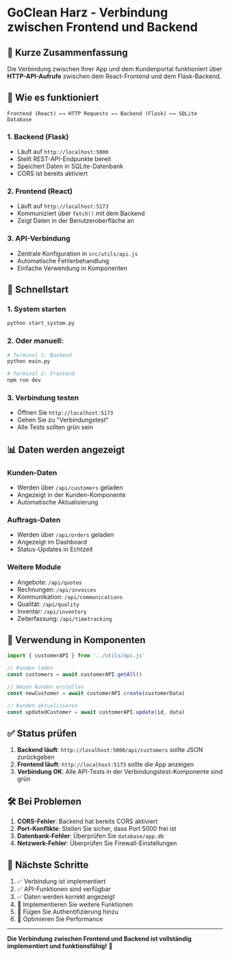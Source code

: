 # GoClean Harz - Verbindung zwischen Frontend und Backend

## 🎯 Kurze Zusammenfassung

Die Verbindung zwischen Ihrer App und dem Kundenportal funktioniert über **HTTP-API-Aufrufe** zwischen dem React-Frontend und dem Flask-Backend.

## 🔗 Wie es funktioniert

```
Frontend (React) ←→ HTTP Requests ←→ Backend (Flask) ←→ SQLite Database
```

### 1. **Backend (Flask)**
- Läuft auf `http://localhost:5000`
- Stellt REST-API-Endpunkte bereit
- Speichert Daten in SQLite-Datenbank
- CORS ist bereits aktiviert

### 2. **Frontend (React)**
- Läuft auf `http://localhost:5173`
- Kommuniziert über `fetch()` mit dem Backend
- Zeigt Daten in der Benutzeroberfläche an

### 3. **API-Verbindung**
- Zentrale Konfiguration in `src/utils/api.js`
- Automatische Fehlerbehandlung
- Einfache Verwendung in Komponenten

## 🚀 Schnellstart

### 1. System starten
```bash
python start_system.py
```

### 2. Oder manuell:
```bash
# Terminal 1: Backend
python main.py

# Terminal 2: Frontend  
npm run dev
```

### 3. Verbindung testen
- Öffnen Sie `http://localhost:5173`
- Gehen Sie zu "Verbindungstest"
- Alle Tests sollten grün sein

## 📊 Daten werden angezeigt

### Kunden-Daten
- Werden über `/api/customers` geladen
- Angezeigt in der Kunden-Komponente
- Automatische Aktualisierung

### Auftrags-Daten  
- Werden über `/api/orders` geladen
- Angezeigt im Dashboard
- Status-Updates in Echtzeit

### Weitere Module
- Angebote: `/api/quotes`
- Rechnungen: `/api/invoices`
- Kommunikation: `/api/communications`
- Qualität: `/api/quality`
- Inventar: `/api/inventory`
- Zeiterfassung: `/api/timetracking`

## 🔧 Verwendung in Komponenten

```javascript
import { customerAPI } from '../utils/api.js'

// Kunden laden
const customers = await customerAPI.getAll()

// Neuen Kunden erstellen
const newCustomer = await customerAPI.create(customerData)

// Kunden aktualisieren
const updatedCustomer = await customerAPI.update(id, data)
```

## ✅ Status prüfen

1. **Backend läuft**: `http://localhost:5000/api/customers` sollte JSON zurückgeben
2. **Frontend läuft**: `http://localhost:5173` sollte die App anzeigen
3. **Verbindung OK**: Alle API-Tests in der Verbindungstest-Komponente sind grün

## 🛠️ Bei Problemen

1. **CORS-Fehler**: Backend hat bereits CORS aktiviert
2. **Port-Konflikte**: Stellen Sie sicher, dass Port 5000 frei ist
3. **Datenbank-Fehler**: Überprüfen Sie `database/app.db`
4. **Netzwerk-Fehler**: Überprüfen Sie Firewall-Einstellungen

## 📝 Nächste Schritte

1. ✅ Verbindung ist implementiert
2. ✅ API-Funktionen sind verfügbar
3. ✅ Daten werden korrekt angezeigt
4. 🔄 Implementieren Sie weitere Funktionen
5. 🔄 Fügen Sie Authentifizierung hinzu
6. 🔄 Optimieren Sie Performance

---

**Die Verbindung zwischen Frontend und Backend ist vollständig implementiert und funktionsfähig!** 🎉
